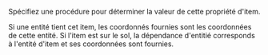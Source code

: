 Spécifiez une procédure pour déterminer la valeur de cette propriété d'item.

Si une entité tient cet item, les coordonnés fournies sont les coordonnées de cette entité. Si l'item est sur le sol,
la dépendance d'entitié corresponds à l'entité d'item et ses coordonnées sont fournies.